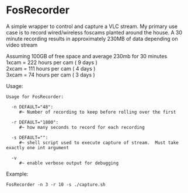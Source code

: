 <h1>FosRecorder</h1>

  A simple wrapper to control and capture a VLC stream.  My primary use case is to record wired/wireless foscams planted around the house. 
  A 30 minute recording results in approximately 230MB of data depending on video stream
  
Assuming 100GB of free space and average 230mb for 30 minutes<br>
1xcam = 222 hours per cam ( 9 days )<br>
2xcam = 111 hours per cam ( 4 days )<br>
3xcam = 74  hours per cam ( 3 days )<br>

Usage:
```
Usage for FosRecorder:

  -n DEFAULT="48":
     #~ Number of recording to keep before rolling over the first

  -r DEFAULT="1800":
     #~ how many seconds to record for each recording

  -s DEFAULT="":
     #~ shell script used to execute capture of stream.  Must take exactly one int argument

  -v
     #~ enable verbose output for debugging
```

Example:
```
FosRecorder -n 3 -r 10 -s ./capture.sh
```
